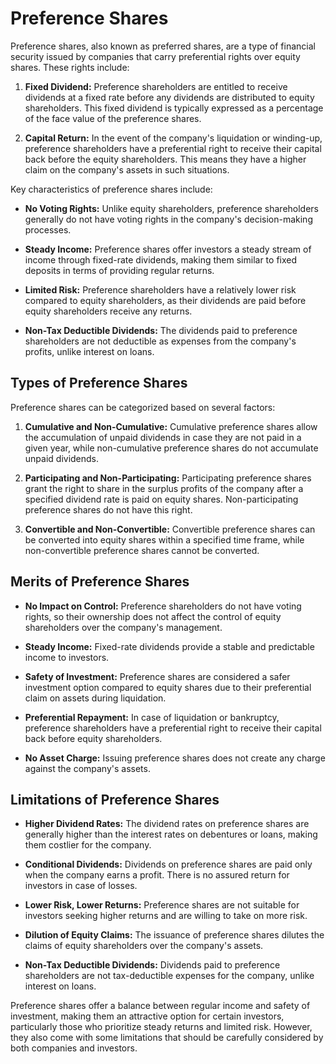 # Preference Shares

Preference shares, also known as preferred shares, are a type of financial security issued by companies that carry preferential rights over equity shares. These rights include:

1. **Fixed Dividend:** Preference shareholders are entitled to receive dividends at a fixed rate before any dividends are distributed to equity shareholders. This fixed dividend is typically expressed as a percentage of the face value of the preference shares.

2. **Capital Return:** In the event of the company's liquidation or winding-up, preference shareholders have a preferential right to receive their capital back before the equity shareholders. This means they have a higher claim on the company's assets in such situations.

Key characteristics of preference shares include:

- **No Voting Rights:** Unlike equity shareholders, preference shareholders generally do not have voting rights in the company's decision-making processes.

- **Steady Income:** Preference shares offer investors a steady stream of income through fixed-rate dividends, making them similar to fixed deposits in terms of providing regular returns.

- **Limited Risk:** Preference shareholders have a relatively lower risk compared to equity shareholders, as their dividends are paid before equity shareholders receive any returns.

- **Non-Tax Deductible Dividends:** The dividends paid to preference shareholders are not deductible as expenses from the company's profits, unlike interest on loans.

## Types of Preference Shares

Preference shares can be categorized based on several factors:

1. **Cumulative and Non-Cumulative:** Cumulative preference shares allow the accumulation of unpaid dividends in case they are not paid in a given year, while non-cumulative preference shares do not accumulate unpaid dividends.

2. **Participating and Non-Participating:** Participating preference shares grant the right to share in the surplus profits of the company after a specified dividend rate is paid on equity shares. Non-participating preference shares do not have this right.

3. **Convertible and Non-Convertible:** Convertible preference shares can be converted into equity shares within a specified time frame, while non-convertible preference shares cannot be converted.

## Merits of Preference Shares

- **No Impact on Control:** Preference shareholders do not have voting rights, so their ownership does not affect the control of equity shareholders over the company's management.

- **Steady Income:** Fixed-rate dividends provide a stable and predictable income to investors.

- **Safety of Investment:** Preference shares are considered a safer investment option compared to equity shares due to their preferential claim on assets during liquidation.

- **Preferential Repayment:** In case of liquidation or bankruptcy, preference shareholders have a preferential right to receive their capital back before equity shareholders.

- **No Asset Charge:** Issuing preference shares does not create any charge against the company's assets.

## Limitations of Preference Shares

- **Higher Dividend Rates:** The dividend rates on preference shares are generally higher than the interest rates on debentures or loans, making them costlier for the company.

- **Conditional Dividends:** Dividends on preference shares are paid only when the company earns a profit. There is no assured return for investors in case of losses.

- **Lower Risk, Lower Returns:** Preference shares are not suitable for investors seeking higher returns and are willing to take on more risk.

- **Dilution of Equity Claims:** The issuance of preference shares dilutes the claims of equity shareholders over the company's assets.

- **Non-Tax Deductible Dividends:** Dividends paid to preference shareholders are not tax-deductible expenses for the company, unlike interest on loans.

Preference shares offer a balance between regular income and safety of investment, making them an attractive option for certain investors, particularly those who prioritize steady returns and limited risk. However, they also come with some limitations that should be carefully considered by both companies and investors.